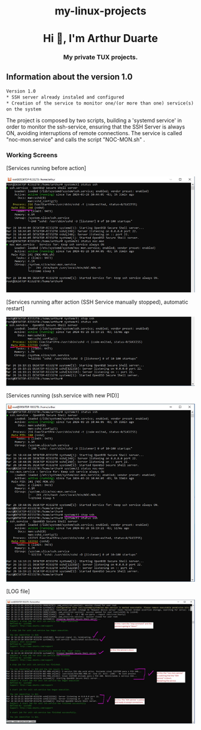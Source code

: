 <h1 align="center">my-linux-projects</h1>
<h1 align="center">Hi 👋, I'm Arthur Duarte</h1>
<h3 align="center">My private TUX projects.</h3>


## Information about the version 1.0

```
Version 1.0
* SSH server already instaled and configured
* Creation of the service to monitor one/(or more than one) service(s) on the system
```

The project is composed by two scripts, building a 'systemd service' in order to monitor the ssh-service, 
ensuring that the SSH Server is always ON, avoiding interruptions of remote connections.
The service is called "noc-mon.service" and calls the script "NOC-MON.sh" .



### Working Screens


[Services running before action] 
<p float="left"><img src="https://github.com/arthurddduarte86/my-linux-projects/blob/main/Ver1.0-simple-service/noc-mon01.JPG"></p>

[Services running after action (SSH Service manually stopped), automatic restart] 
<p float="left"><img src="https://github.com/arthurddduarte86/my-linux-projects/blob/main/Ver1.0-simple-service/noc-mon02.JPG"></p>

[Services running (ssh.service with new PID)] 
<p float="left"><img src="https://github.com/arthurddduarte86/my-linux-projects/blob/main/Ver1.0-simple-service/noc-mon03.JPG"></p>

[LOG file] 
<p float="left"><img src="https://github.com/arthurddduarte86/my-linux-projects/blob/main/Ver1.0-simple-service/noc-mon04.JPG"></p>